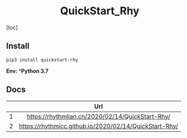 <center><h1> QuickStart_Rhy </h1></center>

[toc]

## Install
```shell
pip3 install quickstart-rhy
```
**Env: ^Python 3.7**

## Docs
| |Url|
|:---:|:---:|
|1|https://rhythmlian.cn/2020/02/14/QuickStart-Rhy/      |
|2|https://rhythmicc.github.io/2020/02/14/QuickStart-Rhy/|

